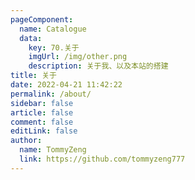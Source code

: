```yaml
---
pageComponent:
  name: Catalogue 
  data:
    key: 70.关于
    imgUrl: /img/other.png
    description: 关于我、以及本站的搭建
title: 关于
date: 2022-04-21 11:42:22
permalink: /about/
sidebar: false
article: false
comment: false
editLink: false
author: 
  name: TommyZeng
  link: https://github.com/tommyzeng777
---
```


